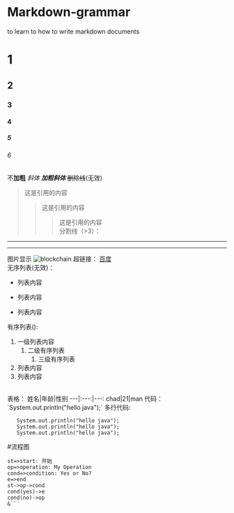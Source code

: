 # Markdown-grammar
 to learn to how to write markdown documents
# 1
## 2
### 3
#### 4
##### 5
###### 6
不**加粗**
*斜体*
***加粗斜体***
~~删除线~~(无效)
>这是引用的内容
>>这是引用的内容
>>>这是引用的内容<br>
分割线（>3）：
***
---
图片显示
![blockchain](C:\Users\FERSHMAN\Pictures\20170429_180849.jpg "区块链")
超链接：
[百度](http://www.baidu.com)
<br>
无序列表(无效)：
 
- 列表内容
+ 列表内容
* 列表内容

有序列表():

1. 一级列表内容   
   1. 二级有序列表
      1. 三级有序列表
2. 列表内容
3. 列表内容
<br>
表格：
姓名|年龄|性别
---|:---:|---:
chad|21|man
代码：
`System.out.println("hello java");`
多行代码:

       System.out.println("hello java");
       System.out.println("hello java");
       System.out.println("hello java");
    
#流程图
```flow
st=>start: 开始
op=>operation: My Operation
cond=>condition: Yes or No?
e=>end
st->op->cond
cond(yes)->e
cond(no)->op
&```
